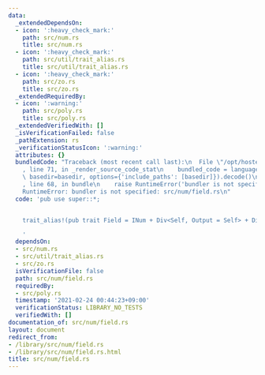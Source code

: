 ```yaml
---
data:
  _extendedDependsOn:
  - icon: ':heavy_check_mark:'
    path: src/num.rs
    title: src/num.rs
  - icon: ':heavy_check_mark:'
    path: src/util/trait_alias.rs
    title: src/util/trait_alias.rs
  - icon: ':heavy_check_mark:'
    path: src/zo.rs
    title: src/zo.rs
  _extendedRequiredBy:
  - icon: ':warning:'
    path: src/poly.rs
    title: src/poly.rs
  _extendedVerifiedWith: []
  _isVerificationFailed: false
  _pathExtension: rs
  _verificationStatusIcon: ':warning:'
  attributes: {}
  bundledCode: "Traceback (most recent call last):\n  File \"/opt/hostedtoolcache/Python/3.9.2/x64/lib/python3.9/site-packages/onlinejudge_verify/documentation/build.py\"\
    , line 71, in _render_source_code_stat\n    bundled_code = language.bundle(stat.path,\
    \ basedir=basedir, options={'include_paths': [basedir]}).decode()\n  File \"/opt/hostedtoolcache/Python/3.9.2/x64/lib/python3.9/site-packages/onlinejudge_verify/languages/user_defined.py\"\
    , line 68, in bundle\n    raise RuntimeError('bundler is not specified: {}'.format(path.as_posix()))\n\
    RuntimeError: bundler is not specified: src/num/field.rs\n"
  code: 'pub use super::*;


    trait_alias!(pub trait Field = INum + Div<Self, Output = Self> + DivAssign<Self>);

    '
  dependsOn:
  - src/num.rs
  - src/util/trait_alias.rs
  - src/zo.rs
  isVerificationFile: false
  path: src/num/field.rs
  requiredBy:
  - src/poly.rs
  timestamp: '2021-02-24 00:44:23+09:00'
  verificationStatus: LIBRARY_NO_TESTS
  verifiedWith: []
documentation_of: src/num/field.rs
layout: document
redirect_from:
- /library/src/num/field.rs
- /library/src/num/field.rs.html
title: src/num/field.rs
---
```

